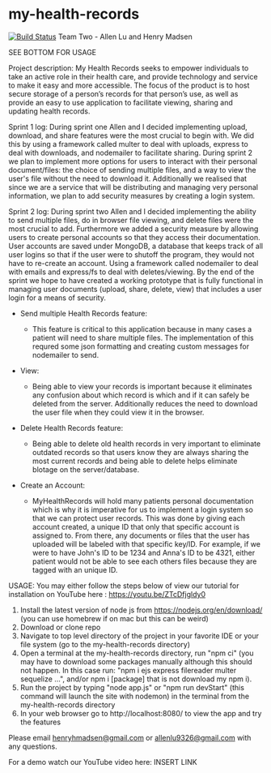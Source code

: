 # my-health-records

[![Build Status](https://app.travis-ci.com/hhm14/my-health-records.svg?branch=main)](https://app.travis-ci.com/hhm14/my-health-records)
Team Two - Allen Lu and Henry Madsen

SEE BOTTOM FOR USAGE

Project description: My Health Records seeks to empower individuals to take an active role in their health care, and provide technology and service to make it easy and more accessible. The focus of the product is to host secure storage of a person’s records for that person’s use, as well as provide an easy to use application to facilitate viewing, sharing and updating health records.

Sprint 1 log: During sprint one Allen and I decided implementing upload, download, and share features were the most crucial to begin with. We did this by using a framework called multer to deal with uploads, express to deal with downloads, and nodemailer to facilitate sharing. During sprint 2 we plan to implement more options for users to interact with their personal document/files: the choice of sending multiple files, and a way to view the user's file without the need to download it. Additionally we realised that since we are a service that will be distributing and managing very personal information, we plan to add security measures by creating a login system.

Sprint 2 log:
During sprint two Allen and I decided implementing the ability to send multiple files, do in browser file viewing, and delete files were the most crucial to add. Furthermore we added a security measure by allowing users to create personal accounts so that they access their documentation. User accounts are saved under MongoDB, a database that keeps track of all user logins so that if the user were to shutoff the program, they would not have to re-create an account. Using a framework called nodemailer to deal with emails and express/fs to deal with deletes/viewing. By the end of the sprint we hope to have created a working prototype that is fully functional in managing user documents (upload, share, delete, view) that includes a user login for a means of security.

- Send multiple Health Records feature:
  - This feature is critical to this application because in many cases a patient will need to share multiple files. The implementation of this requred some json formatting and creating custom messages for nodemailer to send.

- View:
  - Being able to view your records is important because it eliminates any confusion about which record is which and if it can safely be deleted from the server. Additionally reduces the need to download the user file when they could view it in the browser. 
  
- Delete Health Records feature: 
  -  Being able to delete old health records in very important to eliminate outdated records so that users know they are always sharing the most current records and being able to delete helps eliminate blotage on the server/database. 

- Create an Account:
  - MyHealthRecords will hold many patients personal documentation which is why it is imperative for us to implement a login system so that we can protect user records. This was done by giving each account created, a unique ID that only that specific account is assigned to. From there, any documents or files that the user has uploaded will be labeled with that specific key/ID. For example, if we were to have John's ID to be 1234 and Anna's ID to be 4321, either patient would not be able to see each others files because they are tagged with an unique ID.



USAGE:
You may either follow the steps below of view our tutorial for installation on YouTube here : https://youtu.be/ZTcDfjgldy0
1. Install the latest version of node js from https://nodejs.org/en/download/ (you can use homebrew if on mac but this can be weird)
2. Download or clone repo
3. Navigate to top level directory of the project in your favorite IDE or your file system (go to the my-health-records directory)
4. Open a terminal at the my-health-records directory, run "npm ci" (you may have to download some packages manually although this should not happen. In this case run: "npm i ejs express filereader multer sequelize ...", and/or npm i [package] that is not download my npm i).
5. Run the project by typing "node app.js" or "npm run devStart" (this command will launch the site with nodemon) in the terminal from the my-health-records directory 
6. In your web browser go to http://localhost:8080/ to view the app and try the features

Please email henryhmadsen@gmail.com or allenlu9326@gmail.com with any questions. 

For a demo watch our YouTube video here: INSERT LINK 
